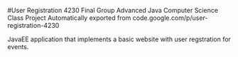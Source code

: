 #User Registration 4230
Final Group Advanced Java Computer Science Class Project
Automatically exported from code.google.com/p/user-registration-4230

JavaEE application that implements a basic website with user regstration for events.
